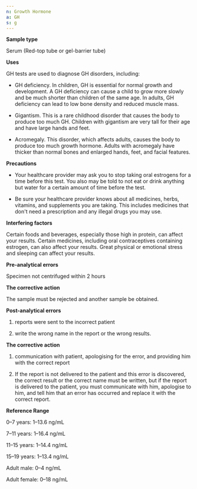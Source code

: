 ```yaml
---
n: Growth Hormone
a: GH
s: g
---
```



__Sample type__

Serum (Red-top tube or gel-barrier tube)

__Uses__

GH tests are used to diagnose GH disorders, including:

-	GH deficiency. In children, GH is essential for normal growth and development. A GH deficiency can cause a child to grow more slowly and be much shorter than children of the same age. In adults, GH deficiency can lead to low bone density and reduced muscle mass.

-	Gigantism. This is a rare childhood disorder that causes the body to produce too much GH. Children with gigantism are very tall for their age and have large hands and feet.

-	Acromegaly. This disorder, which affects adults, causes the body to produce too much growth hormone. Adults with acromegaly have thicker than normal bones and enlarged hands, feet, and facial features.

__Precautions__

-	Your healthcare provider may ask you to stop taking oral estrogens for a time before this test. You also may be told to not eat or drink anything but water for a certain amount of time before the test.

-	Be sure your healthcare provider knows about all medicines, herbs, vitamins, and supplements you are taking. This includes medicines that don't need a prescription and any illegal drugs you may use.

__Interfering factors__

Certain foods and beverages, especially those high in protein, can affect your results. Certain medicines, including oral contraceptives containing estrogen, can also affect your results. Great physical or emotional stress and sleeping can affect your results.

__Pre-analytical errors__

Specimen not centrifuged within 2 hours

__The corrective action__

The sample must be rejected and another sample be obtained.

__Post-analytical errors__ 

1. reports were sent to the incorrect patient

2. write the wrong name in the report or the wrong results.

__The corrective action__

1. communication with patient, apologising for the error, and providing him with the correct report

2. If the report is not delivered to the patient and this error is discovered, the correct result or the correct name must be written, but if the report is delivered to the patient, you must communicate with him, apologise to him, and tell him that an error has occurred and replace it with the correct report.

__Reference Range__

0–7 years: 1–13.6 ng/mL

 7–11 years: 1–16.4 ng/mL 

11–15 years: 1–14.4 ng/mL 

15–19 years: 1–13.4 ng/mL 

Adult male: 0–4 ng/mL

 Adult female: 0–18 ng/mL
